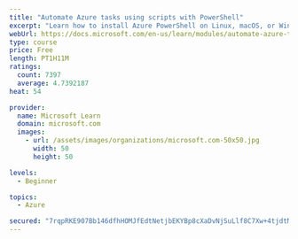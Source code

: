 ```yaml
---
title: "Automate Azure tasks using scripts with PowerShell"
excerpt: "Learn how to install Azure PowerShell on Linux, macOS, or Windows and then connect to Azure and manage your resources."
webUrl: https://docs.microsoft.com/en-us/learn/modules/automate-azure-tasks-with-powershell/
type: course
price: Free
length: PT1H11M
ratings:
  count: 7397
  average: 4.7392187
heat: 54

provider:
  name: Microsoft Learn
  domain: microsoft.com
  images:
    - url: /assets/images/organizations/microsoft.com-50x50.jpg
      width: 50
      height: 50

levels:
  - Beginner

topics:
  - Azure

secured: "7rqpRKE907Bb146dfhHOMJfEdtNetjbEKYBp8cXaDvNjSuLlf8C7Xw+4tjdtMsJeU9VBqOP553cn6iT4JBvPaMA2Zp4/Jh7c9IbC8YTfujzxIh9RolX5QIvfMXXG6hnzRviGptJsN9K4F+BxIqFzhR2ub+7Ql8zuaAiIl/M7dJBQKJ1xD4JdSw2vkR/BSCpKNoAZWqknPfGUbS1lPp+5D6SK1p8VRHVopzOHFJf77Did3krCYWRxTOOxfBSpkiyEDXTQ8u3e4FllOgsaWIsfj6WQ6bCAHlRY85vitr64cYV0Waf5VYt1MtvUMbljFMv2//fL8jQNO0WSpAs8uYvLAcCFfnwRN7lJEJrGX2c43iUXjh/gtdCHqxQT4g5PMdwcaZqbAUxiOJT3d2fTsioJSojCPkmZhEk406i0vJEGOE0=;vKrn5Fovyaf19GoWT3bIDQ=="
---
```


